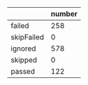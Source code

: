 |  | number |
|----| ---- |
| failed | 258|
| skipFailed | 0|
| ignored | 578|
| skipped | 0|
| passed | 122|
